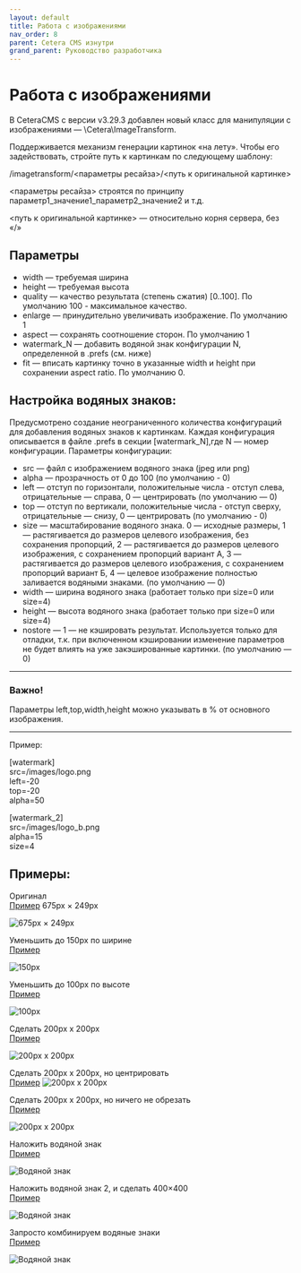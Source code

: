 ```yaml
---
layout: default
title: Работа с изображениями
nav_order: 8
parent: Cetera CMS изнутри
grand_parent: Руководство разработчика
---
```


# Работа с изображениями

В CeteraCMS с версии v3.29.3 добавлен новый класс для манипуляции с изображениями — \Cetera\ImageTransform.

Поддерживается механизм генерации картинок «на лету». Чтобы его задействовать, стройте путь к картинкам по следующему шаблону:

/imagetransform/\<параметры ресайза>/\<путь к оригинальной картинке>

\<параметры ресайза> строятся по принципу параметр1_значение1_параметр2_значение2 и т.д.

\<путь к оригинальной картинке> — относительно корня сервера, без «/»

## Параметры

* width — требуемая ширина
* height — требуемая высота
* quality — качество результата (степень сжатия) [0..100]. По умолчанию 100 - максимальное качество.
* enlarge — принудительно увеличивать изображение. По умолчанию 1
* aspect — сохранять соотношение сторон. По умолчанию 1
* watermark_N — добавить водяной знак конфигурации N, определенной в .prefs (см. ниже)
* fit — вписать картинку точно в указанные width и height при сохранении aspect ratio. По умолчанию 0.

## Настройка водяных знаков:

Предусмотрено создание неограниченного количества конфигураций для добавления водяных знаков к картинкам. Каждая конфигурация описывается в файле .prefs в секции [watermark_N],где N — номер конфигурации. Параметры конфигурации:

* src — файл с изображением водяного знака (jpeg или png)
* alpha — прозрачность от 0 до 100 (по умолчанию - 0)
* left — отступ по горизонтали, положительные числа - отступ слева, отрицательные — справа, 0 — центрировать (по умолчанию — 0)
* top — отступ по вертикали, положительные числа - отступ сверху, отрицательные — снизу, 0 — центрировать (по умолчанию - 0)
* size — масштабирование водяного знака. 0 — исходные размеры, 1 — растягивается до размеров целевого изображения, без сохранения пропорций, 2 — растягивается до размеров целевого изображения, с сохранением пропорций вариант А, 3 — растягивается до размеров целевого изображения, с сохранением пропорций вариант Б, 4 — целевое изображение полностью заливается водяными знаками. (по умолчанию — 0)
* width — ширина водяного знака (работает только при size=0 или size=4)
* height — высота водяного знака (работает только при size=0 или size=4)
* nostore — 1 — не кэшировать результат. Используется только для отладки, т.к. при включенном кэшировании изменение параметров не будет влиять на уже закэшированные картинки. (по умолчанию — 0)

---
### Важно!

Параметры left,top,width,height можно указывать в % от основного изображения.

---

Пример:

[watermark]  
src=/images/logo.png  
left=-20  
top=-20  
alpha=50

[watermark_2]  
src=/images/logo_b.png  
alpha=15  
size=4

## Примеры:

Оригинал  
[Пример](https://cetera.ru/images/manager.png) 675px × 249px

![675px × 249px](https://cetera.ru/images/manager.png)

Уменьшить до 150px по ширине  
[Пример](https://cetera.ru/imagetransform/width_150/images/manager.png)

![150px](https://cetera.ru/imagetransform/width_150/images/manager.png)

Уменьшить до 100px по высоте  
[Пример](https://cetera.ru/imagetransform/height_100/images/manager.png)

![100px](https://cetera.ru/imagetransform/height_100/images/manager.png)

Сделать 200px x 200px  
[Пример](https://cetera.ru/imagetransform/width_200_height_200_fit_1/images/manager.png)

![200px x 200px](https://cetera.ru/imagetransform/width_200_height_200_fit_1/images/manager.png)

Сделать 200px x 200px, но центрировать  
[Пример](https://cetera.ru/imagetransform/width_200_height_200_fit_2/images/manager.png)
![200px x 200px](https://cetera.ru/imagetransform/width_200_height_200_fit_2/images/manager.png)

Сделать 200px x 200px, но ничего не обрезать    
[Пример](https://cetera.ru/imagetransform/width_200_height_200_fit_3/images/manager.png)

![200px x 200px](https://cetera.ru/imagetransform/width_200_height_200_fit_3/images/manager.png)

Наложить водяной знак  
[Пример](https://cetera.ru/imagetransform/watermark/images/manager.png)

![Водяной знак](https://cetera.ru/imagetransform/watermark/images/manager.png)

Наложить водяной знак 2, и сделать 400×400  
[Пример](https://cetera.ru/imagetransform/watermark_2_width_400_height_400_fit_2/images/manager.png)

![Водяной знак](https://cetera.ru/imagetransform/watermark_2_width_400_height_400_fit_2/images/manager.png)

Запросто комбинируем водяные знаки  
[Пример](https://cetera.ru/imagetransform/watermark_2_watermark/images/manager.png)

![Водяной знак](https://cetera.ru/imagetransform/watermark_2_watermark/images/manager.png)